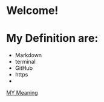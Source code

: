 # Welcome!

# My Definition are:


+ Markdown
+ terminal
+ GitHub
+ https
+ 












[MY Meaning](meaning.md)